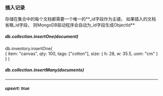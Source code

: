### 插入记录

存储在集合中的每个文档都需要一个唯一的**_id字段作为主键。 如果插入的文档省略_id字段，
则MongoDB驱动程序会自动为_id字段生成ObjectId**

##### db.collection.insertOne(document)

db.inventory.insertOne(  
        { item: "canvas", qty: 100, tags: ["cotton"], size: { h: 28, w: 35.5, uom: "cm" } }
)

##### db.collection.insertMany(documents)

------

##### upsert: true




